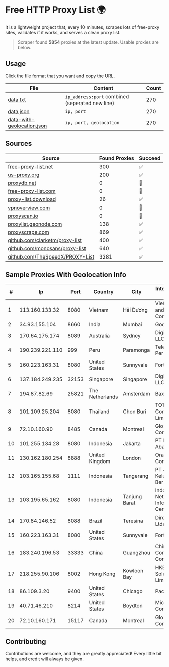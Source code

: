 
# Free HTTP Proxy List 🌍

It is a lightweight project that, every 10 minutes, scrapes lots of free-proxy sites, validates if it works, and serves a clean proxy list.


> Scraper found **5854** proxies at the latest update. Usable proxies are below.

## Usage

Click the file format that you want and copy the URL.


|File|Content|Count|
|----|-------|-----|
|[data.txt](https://raw.githubusercontent.com/themiralay/Proxy-List-World/master/data.txt)|`ip_address:port` combined (seperated new line)|270|
|[data.json](https://raw.githubusercontent.com/themiralay/Proxy-List-World/master/data.json)|`ip, port`|270|
|[data-with-geolocation.json](https://raw.githubusercontent.com/themiralay/Proxy-List-World/master/data-with-geolocation.json)|`ip, port, geolocation`|270|

## Sources

|Source|Found Proxies|Succeed|
|------|-------------|-------|
|[free-proxy-list.net](https://free-proxy-list.net)|300|✅|
|[us-proxy.org](https://www.us-proxy.org)|200|✅|
|[proxydb.net](http://proxydb.net)|0|🚫|
|[free-proxy-list.com](https://free-proxy-list.com/?page=&port=&type%5B%5D=http&type%5B%5D=https&up_time=0&search=Search)|0|🚫|
|[proxy-list.download](https://www.proxy-list.download/HTTP)|26|✅|
|[vpnoverview.com](https://vpnoverview.com/privacy/anonymous-browsing/free-proxy-servers)|0|🚫|
|[proxyscan.io](https://www.proxyscan.io)|0|🚫|
|[proxylist.geonode.com](https://proxylist.geonode.com/api/proxy-list?limit=300&page=1&sort_by=lastChecked&sort_type=desc&protocols=http,https)|138|✅|
|[proxyscrape.com](https://api.proxyscrape.com/v2/?request=displayproxies&protocol=http&timeout=10000&country=all&ssl=all&anonymity=all)|869|✅|
|[github.com/clarketm/proxy-list](https://raw.githubusercontent.com/clarketm/proxy-list/master/proxy-list-raw.txt)|400|✅|
|[github.com/monosans/proxy-list](https://raw.githubusercontent.com/monosans/proxy-list/main/proxies/http.txt)|640|✅|
|[github.com/TheSpeedX/PROXY-List](https://raw.githubusercontent.com/TheSpeedX/PROXY-List/master/http.txt)|3281|✅|


## Sample Proxies With Geolocation Info

|#|Ip|Port|Country|City|Internet Service Provider|
|-|--|----|-------|----|-------------------------|
|1|113.160.133.32|8080|Vietnam|Hải Dương|VietNam Post and Telecom Corporation|
|2|34.93.155.104|8660|India|Mumbai|Google LLC|
|3|170.64.175.174|8089|Australia|Sydney|DigitalOcean, LLC|
|4|190.239.221.110|999|Peru|Paramonga|Telefonica del Peru S.A.A.|
|5|160.223.163.31|8080|United States|Sunnyvale|Fortinet Inc.|
|6|137.184.249.235|32153|Singapore|Singapore|DigitalOcean, LLC|
|7|194.87.82.69|25821|The Netherlands|Amsterdam|Baxet Group Inc.|
|8|101.109.25.204|8080|Thailand|Chon Buri|TOT Public Company Limited|
|9|72.10.160.90|8485|Canada|Montreal|GloboTech Communications|
|10|101.255.134.28|8080|Indonesia|Jakarta|PT Remala Abadi|
|11|130.162.180.254|8888|United Kingdom|London|Oracle Corporation|
|12|103.165.155.68|1111|Indonesia|Tangerang|PT Jaringan Keluarga Bersama|
|13|103.195.65.162|8080|Indonesia|Tanjung Barat|Indonesia Network Information Center|
|14|170.84.146.52|8088|Brazil|Teresina|Direct Telecom Ltda|
|15|160.223.163.31|8080|United States|Sunnyvale|Fortinet Inc.|
|16|183.240.196.53|33333|China|Guangzhou|China Mobile Communications Corporation|
|17|218.255.90.106|8002|Hong Kong|Kowloon Bay|HKBN Enterprise Solutions HK Limited|
|18|86.109.3.20|9400|United States|Chicago|Packet Host, Inc.|
|19|40.71.46.210|8214|United States|Boydton|Microsoft Corporation|
|20|72.10.160.171|15117|Canada|Montreal|GloboTech Communications|



## Contributing

Contributions are welcome, and they are greatly appreciated! Every
little bit helps, and credit will always be given.

